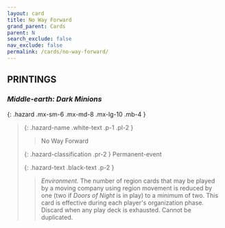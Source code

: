 ```yaml
---
layout: card
title: No Way Forward
grand_parent: Cards
parent: N
search_exclude: false
nav_exclude: false
permalink: /cards/no-way-forward/
---
```


## PRINTINGS


### _Middle-earth: Dark Minions_

{: .hazard .mx-sm-6 .mx-md-8 .mx-lg-10 .mb-4 }
> {: .hazard-name .white-text .p-1 .pl-2 }
> > <div class="hazard-mp"></div>
> > <div class="card-name">No Way Forward</div>
>
> {: .hazard-classification .pr-2 }
> Permanent-event
>
> {: .hazard-text .black-text .p-2 }
> > _Environment._ The number of region cards that may be played by a moving company using region movement is reduced by one (two if _Doors of Night_ is in play) to a minimum of two. This card is effective during each player's organization phase. Discard when any play deck is exhausted. Cannot be duplicated.  
>
